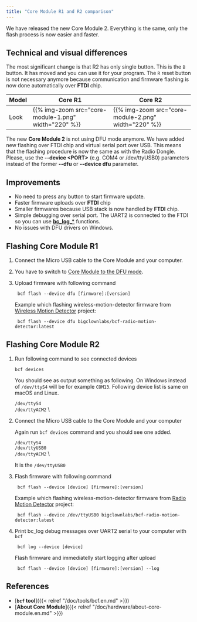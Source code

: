 ```yaml
---
title: "Core Module R1 and R2 comparison"
---
```


We have released the new Core Module 2. Everything is the same, only the flash process is now easier and faster.

## Technical and visual differences

The most significant change is that R2 has only single button. This is the `B` button. It has moved and you can use it for your program. The `R` reset button is not necessary anymore because communication and firmware flashing is now done automatically over **FTDI** chip.

|   Model  | Core R1  |  Core R2 |
|----------|----------|----------|
|   Look   | {{% img-zoom src="core-module-1.png" width="220" %}} | {{% img-zoom src="core-module-2.png" width="220" %}} |

The new <strong>Core Module 2</strong> is not using DFU mode anymore. We have added new flashing over FTDI chip and virtual serial port over USB.
This means that the flashing procedure is now the same as with the Radio Dongle. Please, use the <strong>--device &lt;PORT&gt;</strong> (e.g. COM4 or /dev/ttyUSB0) parameters instead of the former <strong>--dfu</strong> or <strong>--device dfu</strong> parameter.

## Improvements

- No need to press any button to start firmware update.
- Faster firmware uploads over **FTDI** chip
- Smaller firmwares because USB stack is now handled by **FTDI** chip.
- Simple debugging over serial port. The UART2 is connected to the FTDI so you can use [**bc\_log\_\***](http://sdk.bigclown.com/group__bc__log.html) functions.
- No issues with DFU drivers on Windows.

## Flashing Core Module R1

1. Connect the Micro USB cable to the Core Module and your computer.
2. You have to switch to [Core Module to the DFU mode](https://www.bigclown.com/doc/firmware/toolchain-guide/#switching-core-module-into-dfu-mode).
3. Upload firmware with following command

        bcf flash --device dfu [firmware]:[version]

    Example which flashing wireless-motion-detector firmware from [Wireless Motion Detector](https://www.bigclown.com/doc/projects/radio-motion-detector/) project:

        bcf flash --device dfu bigclownlabs/bcf-radio-motion-detector:latest

## Flashing Core Module R2

1. Run following command to see connected devices

    ```
    bcf devices
    ```
    You should see as output something as following. On Windows instead of `/dev/ttyS4` will be for example `COM13`. Following device list is same on macOS and Linux.

     `/dev/ttyS4` \
     `/dev/ttyACM2` \

2. Connect the Micro USB cable to the Core Module and your computer

     Again run `bcf devices` command and you should see one added.

     `/dev/ttyS4` \
     `/dev/ttyUSB0` \
     `/dev/ttyACM2` \

     It is the `/dev/ttyUSB0`

3. Flash firmware with following command

        bcf flash --device [device] [firmware]:[version]

    Example which flashing wireless-motion-detector firmware from [Radio Motion Detector](https://www.bigclown.com/doc/projects/radio-motion-detector/) project:

        bcf flash --device /dev/ttyUSB0 bigclownlabs/bcf-radio-motion-detector:latest

4. Print bc_log debug messages over UART2 serial to your computer with `bcf`

        bcf log --device [device]

    Flash firmware and immediatelly start logging after upload

        bcf flash --device [device] [firmware]:[version] --log

## References

  * [**`bcf` tool**]({{< relref "/doc/tools/bcf.en.md" >}})
  * [**About Core Module**]({{< relref "/doc/hardware/about-core-module.en.md" >}})
